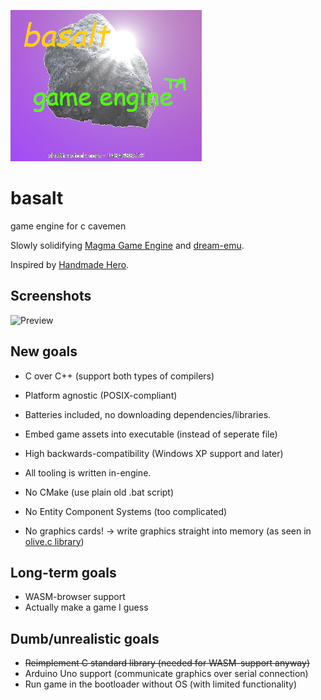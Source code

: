 ![basalt](misc/logo_original.png)
# basalt
game engine for c cavemen 

Slowly solidifying [Magma Game Engine](https://github.com/bramtechs/RaylibMagmaEngine) and [dream-emu](https://github.com/bramtechs/dream-emu).

Inspired by [Handmade Hero](https://handmadehero.org/).

## Screenshots
![Preview](screenshots/preview-bullethell.gif)

## New goals
- C over C++ (support both types of compilers)
- Platform agnostic (POSIX-compliant)
- Batteries included, no downloading dependencies/libraries.
- Embed game assets into executable (instead of seperate file)
- High backwards-compatibility (Windows XP support and later)
- All tooling is written in-engine.

- No CMake (use plain old .bat script)
- No Entity Component Systems (too complicated)
- No graphics cards! -> write graphics straight into memory (as seen in [olive.c library](https://github.com/tsoding/olive.c))

## Long-term goals
- WASM-browser support
- Actually make a game I guess

## Dumb/unrealistic goals
- ~~Reimplement C standard library (needed for WASM-support anyway)~~
- Arduino Uno support (communicate graphics over serial connection)
- Run game in the bootloader without OS (with limited functionality)
